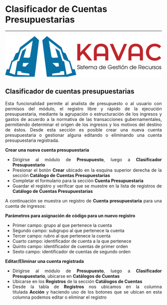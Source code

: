 # Clasificador de Cuentas Presupuestarias 
*****************************************
<div style="text-align: justify;">

![Screenshot](img/logokavac.png#imagen)

## Clasificador de cuentas presupuestarias

Esta funcionalidad permite al analista de presupuesto o al usuario con permisos del módulo, el registro libre y rápido de la ejecución presupuestaria, mediante la agrupación o estructuración de los ingresos y gastos de acuerdo a la normativa de las transacciones  gubernamentales, permitiendo determinar el origen de los ingresos y los motivos del destino de éstos. Desde esta sección es posible crear una nueva cuenta presupuestaria o gestionar alguna editando o eliminando una cuenta presupuestaria registrada.

**Crear una nueva cuenta presupuestaria**

-	Dirigirse al módulo de **Presupuesto**, luego a **Clasificador Presupuestario**
-	Presionar el botón **Crear** ubicado en la esquina superior derecha de la sección **Catálogo de Cuentas Presupuestarias** 
-	Completar el formulario para la sección **Cuenta Presupuestaria**  
-	Guardar el registro y verificar que se muestre en la lista de registros de **Catálogo de Cuentas Presupuestarias** 

A continuación se muestra un registro de **Cuenta presupuestaria** para una cuenta de ingresos:

**Parámetros para asignación de código para un nuevo registro**

-	Primer campo: grupo al que pertenece la cuenta
-	Segundo campo: subgrupo al que pertenece la cuenta
-	Tercer campo: rubro al que pertenece la cuenta
-	Cuarto campo: identificador de cuenta a la que pertenece
-	Quinto campo: identificador de cuentas de primer orden
-	Sexto campo: identificador de cuentas de segundo orden

**Editar/Eliminar una cuenta registrada**

-	Dirigirse al módulo de **Presupuesto**, luego a **Clasificador Presupuestario**, ubicarse en **Catálogos de Cuentas**
-	Ubicarse en los **Registros** de la sección **Catálogos de Cuentas**
-	Desde la tabla de **Registros** nos ubicamos en la columna titulada **Acción** y haciendo uso de los botones que se ubican en esta columna podemos editar o eliminar el registro

</div>























   